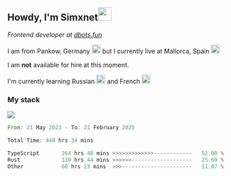 <h2>Howdy, I'm Simxnet<img src="https://cdn.discordapp.com/emojis/996501169105031258.gif?size=96&quality=lossless" width="30" /></h2>
<p><em>Frontend developer at <a href="https://github.com/dbotsfun">dbots.fun</a></em></p>
<p>I am from Pankow, Germany <img src="https://www.emojibase.com/resources/img/emojis/apple/x1f1e9-1f1ea.png.pagespeed.ic.LQebQuvdHb.png" width="20" /> but I currently live at Mallorca, Spain <img src="https://www.emojibase.com/resources/img/emojis/apple/1f1ea-1f1f8.png" width="20" /></p>

<p>I am <strong>not</strong> available for hire at this moment.</p>

<p>I'm currently learning Russian <img src="https://em-content.zobj.net/source/apple/391/flag-russia_1f1f7-1f1fa.png" width="20" /> and French <img src="https://em-content.zobj.net/source/apple/391/flag-france_1f1eb-1f1f7.png" width="20" /></p>

### My stack
![](https://skillicons.dev/icons?i=git,docker,js,ts,cloudflare,css,deno,express,cpp,rust,graphql,html,nestjs,react,apollo,bash,lua,nextjs,nodejs,powershell,neovim,postgres,tailwind,prisma)

<!--START_SECTION:waka-->

```rust
From: 21 May 2023 - To: 21 February 2025

Total Time: 448 hrs 34 mins

TypeScript       264 hrs 40 mins >>>>>>>>>>>>>------------   52.00 %
Rust             130 hrs 44 mins >>>>>>-------------------   25.69 %
Other            60 hrs 23 mins  >>>----------------------   11.87 %
```

<!--END_SECTION:waka-->
